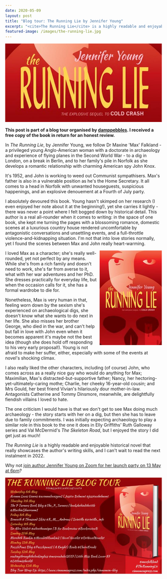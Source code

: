 ```yaml
---
date: 2020-05-09
layout: post
title: "Blog tour: The Running Lie by Jennifer Young"
excerpt: "<cite>The Running Lie</cite> is a highly readable and enjoyable historical novel that really showcases the author's writing skills."
featured-image: /images/the-running-lie.jpg
---
```


![The Running Lie](/images/the-running-lie.jpg)

**This post is part of a blog tour organised by [damppebbles](https://damppebbles.com/). I received a free copy of the book in return for an honest review.**

In <cite>The Running Lie</cite>, by Jennifer Young, we follow Dr Maxine 'Max' Falkland - a privileged young Anglo-American woman with a doctorate in archaeology and experience of flying planes in the Second World War - to a dig in London, on a break in Berlin, and to her family's pile in Norfolk as she develops a romantic relationship with charming American spy John Knox.

It's 1952, and John is working to weed out Communist sympathisers. Max's father is also in a vulnerable position as he's the Home Secretary. It all comes to a head in Norfolk with unwanted houseguests, suspicious happenings, and an explosive denouement at a Fourth of July party.

I absolutely devoured this book. Young hasn't skimped on her research (I even enjoyed her note about it at the beginning!), yet she carries it lightly - there was never a point where I felt bogged down by historical detail. This author is a real all-rounder when it comes to writing: in the space of one book, she kept me turning the pages with a blossoming romance, domestic scenes at a luxurious country house rendered uncomfortable by antagonistic conversations and unsettling events, and a full-throttle violence-and-kidnapping situation. I'm not that into love stories normally, yet I found the scenes between Max and John really heart-warming.

<img src="/images/the-running-lie-200.jpg" alt="The Running Lie" style="float: right; margin-bottom: 10px; margin-left: 10px;">

I loved Max as a character; she's really well-rounded, yet not perfect by any means. While she's from a rich family and doesn't need to work, she's far from averse to it, what with her war adventures and her PhD. She dresses practically for everyday life, but when the occasion calls for it, she has a formal wardrobe to die for.

Nonetheless, Max is very human in that, feeling worn down by the sexism she's experienced on archaeological digs, she doesn't know what she wants to do next in her life. She also misses her brother George, who died in the war, and can't help but fall in love with John even when it becomes apparent it's maybe not the best idea (though she does hold off responding to his very early proposal!). Young is not afraid to make her suffer, either, especially with some of the events at novel's shocking climax.

I also really liked the other characters, including (of course) John, who comes across as a really nice guy who would do anything for Max; Maximilian, Max's distracted-but-supportive father; Nancy, her hectoring-yet-ultimately-caring mothe; Charlie, her cheeky 16-year-old cousin; and Mrs Gould, her best friend Vivian's hilariously dour mother-in-law. Antagonists Catherine and Tommy Dinsmore, meanwhile, are delightfully fiendish villains I loved to hate.

The one criticism I would have is that we don't get to see Max doing much archaeology - the story starts with her on a dig, but then she has to leave due to family commitments. I was initially expecting archaeology to play a similar role in this book to the one it does in Elly Griffiths' Ruth Galloway series and Val McDermid's <cite>The Skeleton Road</cite>, but I enjoyed the story I did get just as much!

<cite>The Running Lie</cite> is a highly readable and enjoyable historical novel that really showcases the author's writing skills, and I can't wait to read the next instalment in 2022.

Why not [join author Jennifer Young on Zoom for her launch party on 13 May at 6pm](https://zoom.us/j/94756462022)?

![The Running Lie blog tour banner](/images/the-running-lie-banner.jpg)
